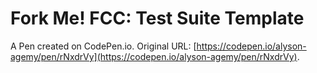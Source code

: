 # Fork Me! FCC: Test Suite Template

A Pen created on CodePen.io. Original URL: [https://codepen.io/alyson-agemy/pen/rNxdrVy](https://codepen.io/alyson-agemy/pen/rNxdrVy).



